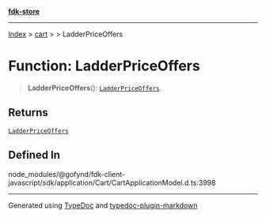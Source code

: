[**fdk-store**](../../../README.md)
***

[Index](../../../API.md) > [cart](../../README.md) > [<internal>](../README.md) > LadderPriceOffers

# Function: LadderPriceOffers

> **LadderPriceOffers**(): [`LadderPriceOffers`](../type-aliases/type-alias.LadderPriceOffers.md)

## Returns

[`LadderPriceOffers`](../type-aliases/type-alias.LadderPriceOffers.md)

## Defined In

node\_modules/@gofynd/fdk-client-javascript/sdk/application/Cart/CartApplicationModel.d.ts:3998

***
Generated using [TypeDoc](https://typedoc.org/) and [typedoc-plugin-markdown](https://www.npmjs.com/package/typedoc-plugin-markdown)
